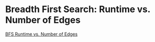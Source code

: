 # Breadth First Search: Runtime vs. Number of Edges

[BFS Runtime vs. Number of Edges](https://raw.githubusercontent.com/gunrock/io/master/plots/gunrock_primitives_dobfs_edges_table.html ':include :type=markdown')
